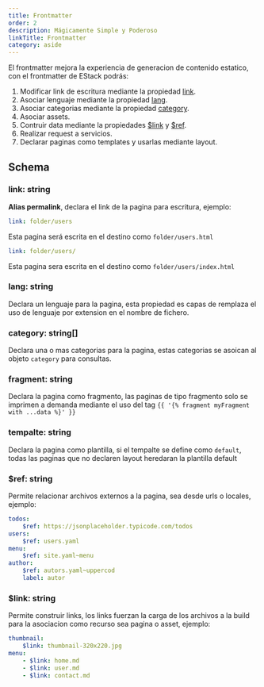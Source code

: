 ```yaml
---
title: Frontmatter
order: 2
description: Mágicamente Simple y Poderoso
linkTitle: Frontmatter
category: aside
---
```


El frontmatter mejora la experiencia de generacion de contenido estatico, con el frontmatter de EStack podrás:

1. Modificar link de escritura mediante la propiedad [link](#link-string).
2. Asociar lenguaje mediante la propiedad [lang](#lang-string).
3. Asociar categorias mediante la propiedad [category](#category-string).
4. Asociar assets.
5. Contruir data mediante la propiedades [\$link](#link-string-1) y [\$ref](#ref-string).
6. Realizar request a servicios.
7. Declarar paginas como templates y usarlas mediante layout.

## Schema

### link: string

**Alias permalink**, declara el link de la pagina para escritura, ejemplo:

```yaml
link: folder/users
```

Esta pagina será escrita en el destino como `folder/users.html`

```yaml
link: folder/users/
```

Esta pagina sera escrita en el destino como `folder/users/index.html`

### lang: string

Declara un lenguaje para la pagina, esta propiedad es capas de remplaza el uso de lenguaje por extension en el nombre de fichero.

### category: string[]

Declara una o mas categorias para la pagina, estas categorias se asoican al objeto `category` para consultas.

### fragment: string

Declara la pagina como fragmento, las paginas de tipo fragmento solo se imprimen a demanda mediante el uso del tag `{{ '{% fragment myFragment with ...data %}' }}`

### tempalte: string

Declara la pagina como plantilla, si el tempalte se define como `default`, todas las paginas que no declaren layout heredaran la plantilla default

### \$ref: string

Permite relacionar archivos externos a la pagina, sea desde urls o locales, ejemplo:

```yaml
todos:
    $ref: https://jsonplaceholder.typicode.com/todos
users:
    $ref: users.yaml
menu:
    $ref: site.yaml~menu
author:
    $ref: autors.yaml~uppercod
    label: autor
```

### \$link: string

Permite construir links, los links fuerzan la carga de los archivos a la build para la asociacion como recurso sea pagina o asset, ejemplo:

```yaml
thumbnail:
    $link: thumbnail-320x220.jpg
menu:
    - $link: home.md
    - $link: user.md
    - $link: contact.md
```
